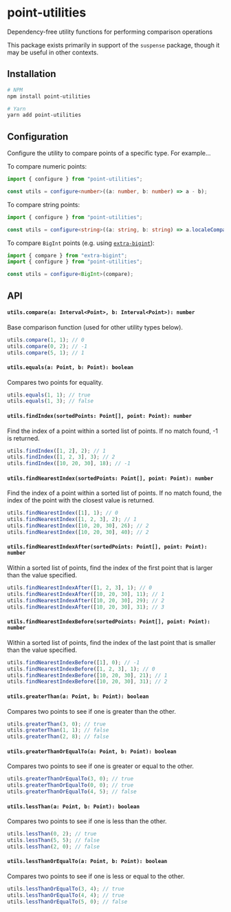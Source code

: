 # point-utilities

Dependency-free utility functions for performing comparison operations

This package exists primarily in support of the `suspense` package, though it may be useful in other contexts.

## Installation

```sh
# NPM
npm install point-utilities

# Yarn
yarn add point-utilities
```

## Configuration

Configure the utility to compare points of a specific type. For example...

To compare numeric points:

```ts
import { configure } from "point-utilities";

const utils = configure<number>((a: number, b: number) => a - b);
```

To compare string points:

```ts
import { configure } from "point-utilities";

const utils = configure<string>((a: string, b: string) => a.localeCompare(b));
```

To compare `BigInt` points (e.g. using [`extra-bigint`](https://www.npmjs.com/package/extra-bigint)):

```ts
import { compare } from "extra-bigint";
import { configure } from "point-utilities";

const utils = configure<BigInt>(compare);
```

## API

#### `utils.compare(a: Interval<Point>, b: Interval<Point>): number`

Base comparison function (used for other utility types below).

```js
utils.compare(1, 1); // 0
utils.compare(0, 2); // -1
utils.compare(5, 1); // 1
```

#### `utils.equals(a: Point, b: Point): boolean`

Compares two points for equality.

```js
utils.equals(1, 1); // true
utils.equals(1, 3); // false
```

#### `utils.findIndex(sortedPoints: Point[], point: Point): number`

Find the index of a point within a sorted list of points. If no match found, -1 is returned.

```js
utils.findIndex([1, 2], 2); // 1
utils.findIndex([1, 2, 3], 3); // 2
utils.findIndex([10, 20, 30], 18); // -1
```

#### `utils.findNearestIndex(sortedPoints: Point[], point: Point): number`

Find the index of a point within a sorted list of points. If no match found, the index of the point with the closest value is returned.

```js
utils.findNearestIndex([1], 1); // 0
utils.findNearestIndex([1, 2, 3], 2); // 1
utils.findNearestIndex([10, 20, 30], 26); // 2
utils.findNearestIndex([10, 20, 30], 40); // 2
```

#### `utils.findNearestIndexAfter(sortedPoints: Point[], point: Point): number`

Within a sorted list of points, find the index of the first point that is larger than the value specified.

```js
utils.findNearestIndexAfter([1, 2, 3], 1); // 0
utils.findNearestIndexAfter([10, 20, 30], 11); // 1
utils.findNearestIndexAfter([10, 20, 30], 29); // 2
utils.findNearestIndexAfter([10, 20, 30], 31); // 3
```

#### `utils.findNearestIndexBefore(sortedPoints: Point[], point: Point): number`

Within a sorted list of points, find the index of the last point that is smaller than the value specified.

```js
utils.findNearestIndexBefore([1], 0); // -1
utils.findNearestIndexBefore([1, 2, 3], 1); // 0
utils.findNearestIndexBefore([10, 20, 30], 21); // 1
utils.findNearestIndexBefore([10, 20, 30], 31); // 2
```

#### `utils.greaterThan(a: Point, b: Point): boolean`

Compares two points to see if one is greater than the other.

```js
utils.greaterThan(3, 0); // true
utils.greaterThan(1, 1); // false
utils.greaterThan(2, 8); // false
```

#### `utils.greaterThanOrEqualTo(a: Point, b: Point): boolean`

Compares two points to see if one is greater or equal to the other.

```js
utils.greaterThanOrEqualTo(3, 0); // true
utils.greaterThanOrEqualTo(0, 0); // true
utils.greaterThanOrEqualTo(4, 5); // false
```

#### `utils.lessThan(a: Point, b: Point): boolean`

Compares two points to see if one is less than the other.

```js
utils.lessThan(0, 2); // true
utils.lessThan(5, 5); // false
utils.lessThan(2, 0); // false
```

#### `utils.lessThanOrEqualTo(a: Point, b: Point): boolean`

Compares two points to see if one is less or equal to the other.

```js
utils.lessThanOrEqualTo(3, 4); // true
utils.lessThanOrEqualTo(4, 4); // true
utils.lessThanOrEqualTo(5, 0); // false
```